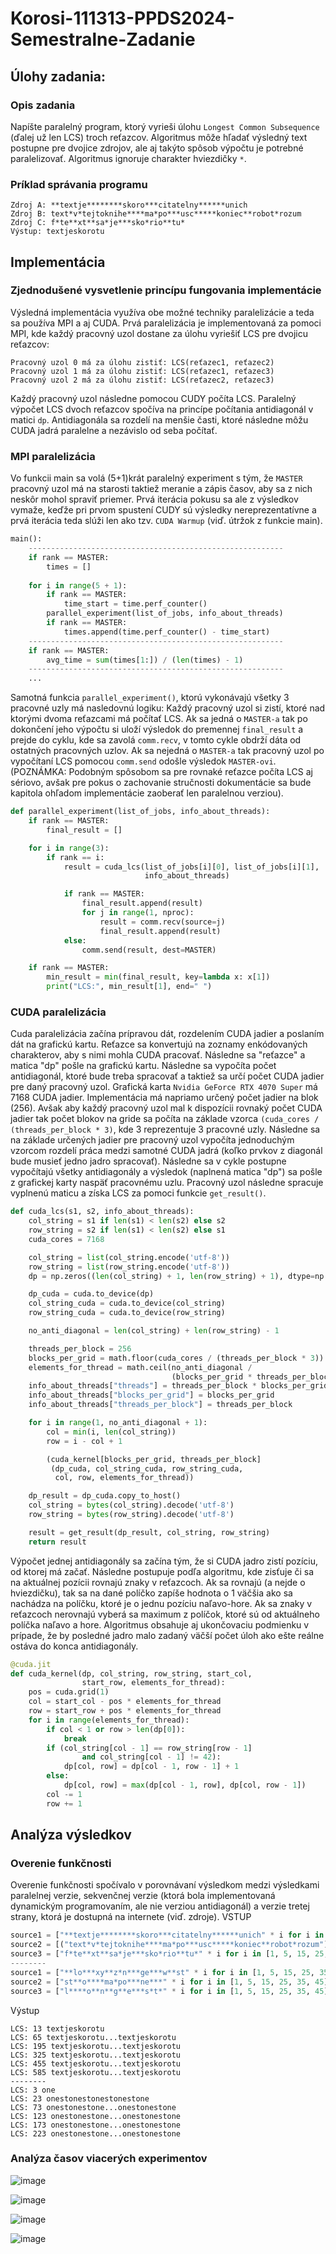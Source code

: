 # Korosi-111313-PPDS2024-Semestralne-Zadanie
## Úlohy zadania:
### Opis zadania
Napíšte paralelný program, ktorý vyrieši úlohu `Longest Common Subsequence` (ďalej už len LCS) troch reťazcov. Algoritmus môže hľadať výsledný text postupne pre dvojice zdrojov, ale aj takýto spôsob výpočtu je potrebné paralelizovať. Algoritmus ignoruje charakter hviezdičky `*`.
### Príklad správania programu
```
Zdroj A: **textje********skoro***citatelny******unich
Zdroj B: text*v*tejtoknihe****ma*po***usc*****koniec**robot*rozum
Zdroj C: f*te**xt**sa*je***sko*rio**tu*
Výstup: textjeskorotu
```

## Implementácia
### Zjednodušené vysvetlenie princípu fungovania implementácie
Výsledná implementácia využíva obe možné techniky paralelizácie a teda sa používa MPI a aj CUDA. Prvá paralelizácia je implementovaná za pomoci MPI, kde každý pracovný uzol dostane za úlohu vyriešiť LCS pre dvojicu reťazcov:
```
Pracovný uzol 0 má za úlohu zistiť: LCS(reťazec1, reťazec2)
Pracovný uzol 1 má za úlohu zistiť: LCS(reťazec1, reťazec3)
Pracovný uzol 2 má za úlohu zistiť: LCS(reťazec2, reťazec3)
```
Každý pracovný uzol následne pomocou CUDY počíta LCS. Paralelný výpočet LCS dvoch reťazcov spočíva na princípe počítania antidiagonál v matici `dp`. Antidiagonála sa rozdelí na menšie časti, ktoré následne môžu CUDA jadrá paralelne a nezávislo od seba počítať.
### MPI paralelizácia
Vo funkcii main sa volá (5+1)krát paralelný experiment s tým, že `MASTER` pracovný uzol má na starosti taktiež meranie a zápis časov, aby sa z nich neskôr mohol spraviť priemer. Prvá iterácia pokusu sa ale z výsledkov vymaže, keďže pri prvom spustení CUDY sú výsledky nereprezentatívne a prvá iterácia teda slúži len ako tzv. `CUDA Warmup` (viď. útržok z funkcie main).
```py
main():
    ---------------------------------------------------------
    if rank == MASTER:
        times = []
    
    for i in range(5 + 1):
        if rank == MASTER:
            time_start = time.perf_counter()
        parallel_experiment(list_of_jobs, info_about_threads)
        if rank == MASTER:
            times.append(time.perf_counter() - time_start)
    ---------------------------------------------------------
    if rank == MASTER:
        avg_time = sum(times[1:]) / (len(times) - 1)
    ---------------------------------------------------------
    ...
```
Samotná funkcia `parallel_experiment()`, ktorú vykonávajú všetky 3 pracovné uzly má nasledovnú logiku: Každý pracovný uzol si zistí, ktoré nad ktorými dvoma reťazcami má počítať LCS. Ak sa jedná o `MASTER-a` tak po dokončení jeho výpočtu si uloží výsledok do premennej `final_result` a prejde do cyklu, kde sa zavolá `comm.recv`, v tomto cykle obdrží dáta od ostatných pracovných uzlov. Ak sa nejedná o `MASTER-a` tak pracovný uzol po vypočítaní LCS pomocou `comm.send` odošle výsledok `MASTER-ovi`. (POZNÁMKA: Podobným spôsobom sa pre rovnaké reťazce počíta LCS aj sériovo, avšak pre pokus o zachovanie stručnosti dokumentácie sa bude kapitola ohľadom implementácie zaoberať len paralelnou verziou).
```py
def parallel_experiment(list_of_jobs, info_about_threads):
    if rank == MASTER:
        final_result = []

    for i in range(3):
        if rank == i:
            result = cuda_lcs(list_of_jobs[i][0], list_of_jobs[i][1],
                              info_about_threads)

            if rank == MASTER:
                final_result.append(result)
                for j in range(1, nproc):
                    result = comm.recv(source=j)
                    final_result.append(result)
            else:
                comm.send(result, dest=MASTER)

    if rank == MASTER:
        min_result = min(final_result, key=lambda x: x[1])
        print("LCS:", min_result[1], end=" ")
```

### CUDA paralelizácia
Cuda paralelizácia začína prípravou dát, rozdelením CUDA jadier a poslaním dát na grafickú kartu. Reťazce sa konvertujú na zoznamy enkódovaných charakterov, aby s nimi mohla CUDA pracovať. Následne sa "reťazce" a matica "dp" pošle na grafickú kartu. Následne sa vypočíta počet antidiagonál, ktoré bude treba spracovať a taktiež sa určí počet CUDA jadier pre daný pracovný uzol. Grafická karta `Nvidia GeForce RTX 4070 Super` má 7168 CUDA jadier. Implementácia má napriamo určený počet jadier na blok (256). Avšak aby každý pracovný uzol mal k dispozícii rovnaký počet CUDA jadier tak počet blokov na gride sa počíta na základe vzorca `(cuda_cores / (threads_per_block * 3)`, kde 3 reprezentuje 3 pracovné uzly. Následne sa na základe určených jadier pre pracovný uzol vypočíta jednoduchým vzorcom rozdelí práca medzi samotné CUDA jadrá (koľko prvkov z diagonál bude musieť jedno jadro spracovať). Následne sa v cykle postupne vypočítajú všetky antidiagonály a výsledok (naplnená matica "dp") sa pošle z grafickej karty naspäť pracovnému uzlu. Pracovný uzol následne spracuje vyplnenú maticu a získa LCS za pomoci funkcie `get_result()`. 
```py
def cuda_lcs(s1, s2, info_about_threads):
    col_string = s1 if len(s1) < len(s2) else s2
    row_string = s2 if len(s1) < len(s2) else s1
    cuda_cores = 7168

    col_string = list(col_string.encode('utf-8'))
    row_string = list(row_string.encode('utf-8'))
    dp = np.zeros((len(col_string) + 1, len(row_string) + 1), dtype=np.int32)

    dp_cuda = cuda.to_device(dp)
    col_string_cuda = cuda.to_device(col_string)
    row_string_cuda = cuda.to_device(row_string)

    no_anti_diagonal = len(col_string) + len(row_string) - 1

    threads_per_block = 256
    blocks_per_grid = math.floor(cuda_cores / (threads_per_block * 3))
    elements_for_thread = math.ceil(no_anti_diagonal /
                                    (blocks_per_grid * threads_per_block))
    info_about_threads["threads"] = threads_per_block * blocks_per_grid
    info_about_threads["blocks_per_grid"] = blocks_per_grid
    info_about_threads["threads_per_block"] = threads_per_block

    for i in range(1, no_anti_diagonal + 1):
        col = min(i, len(col_string))
        row = i - col + 1

        (cuda_kernel[blocks_per_grid, threads_per_block]
         (dp_cuda, col_string_cuda, row_string_cuda,
          col, row, elements_for_thread))

    dp_result = dp_cuda.copy_to_host()
    col_string = bytes(col_string).decode('utf-8')
    row_string = bytes(row_string).decode('utf-8')

    result = get_result(dp_result, col_string, row_string)
    return result
```
Výpočet jednej antidiagonály sa začína tým, že si CUDA jadro zistí pozíciu, od ktorej má začať. Následne postupuje podľa algoritmu, kde zisťuje či sa na aktuálnej pozícii rovnajú znaky v reťazcoch. Ak sa rovnajú (a nejde o hviezdičku), tak sa na dané políčko zapíše hodnota o 1 väčšia ako sa nachádza na políčku, ktoré je o jednu pozíciu naľavo-hore. Ak sa znaky v reťazcoch nerovnajú vyberá sa maximum z políčok, ktoré sú od aktuálneho políčka naľavo a hore. Algoritmus obsahuje aj ukončovaciu podmienku v prípade, že by posledné jadro malo zadaný väčší počet úloh ako ešte reálne ostáva do konca antidiagonály. 
```py
@cuda.jit
def cuda_kernel(dp, col_string, row_string, start_col,
                start_row, elements_for_thread):
    pos = cuda.grid(1)
    col = start_col - pos * elements_for_thread
    row = start_row + pos * elements_for_thread
    for i in range(elements_for_thread):
        if col < 1 or row > len(dp[0]):
            break
        if (col_string[col - 1] == row_string[row - 1]
                and col_string[col - 1] != 42):
            dp[col, row] = dp[col - 1, row - 1] + 1
        else:
            dp[col, row] = max(dp[col - 1, row], dp[col, row - 1])
        col -= 1
        row += 1
```
## Analýza výsledkov
### Overenie funkčnosti
Overenie funkčnosti spočívalo v porovnávaní výsledkom medzi výsledkami paralelnej verzie, sekvenčnej verzie (ktorá bola implementovaná dynamickým programovaním, ale nie verziou antidiagonál) a verzie tretej strany, ktorá je dostupná na internete (viď. zdroje).
VSTUP
```py
source1 = ["**textje********skoro***citatelny******unich" * i for i in [1, 5, 15, 25, 35, 45]]
source2 = [("text*v*tejtoknihe****ma*po***usc*****koniec**robot*rozum") * i for i in [1, 5, 15, 25, 35, 45]]
source3 = ["f*te**xt**sa*je***sko*rio**tu*" * i for i in [1, 5, 15, 25, 35, 45]]
--------
source1 = ["**lo***xy**z*n***ge***w**st" * i for i in [1, 5, 15, 25, 35, 45]]
source2 = ["st**o****ma*po***ne***" * i for i in [1, 5, 15, 25, 35, 45]]
source3 = ["l****o**n**g**e***s*t*" * i for i in [1, 5, 15, 25, 35, 45]]
```
Výstup
```
LCS: 13 textjeskorotu
LCS: 65 textjeskorotu...textjeskorotu
LCS: 195 textjeskorotu...textjeskorotu
LCS: 325 textjeskorotu...textjeskorotu
LCS: 455 textjeskorotu...textjeskorotu
LCS: 585 textjeskorotu...textjeskorotu
--------
LCS: 3 one
LCS: 23 onestonestonestonestone
LCS: 73 onestonestone...onestonestone
LCS: 123 onestonestone...onestonestone
LCS: 173 onestonestone...onestonestone
LCS: 223 onestonestone...onestonestone
```
### Analýza časov viacerých experimentov
![image](https://github.com/RichardKorosi/Korosi-111313-PPDS2024/assets/99643046/ad912126-004d-4b86-bd3a-d802d5484d33)

![image](https://github.com/RichardKorosi/Korosi-111313-PPDS2024/assets/99643046/b42c1653-0d43-402d-8b53-324bb37fef88)

![image](https://github.com/RichardKorosi/Korosi-111313-PPDS2024/assets/99643046/d058daa8-d05f-4076-9733-47688d914cb8)

![image](https://github.com/RichardKorosi/Korosi-111313-PPDS2024/assets/99643046/6a140805-c6f7-4da5-a68e-9552f9d1fccb)






